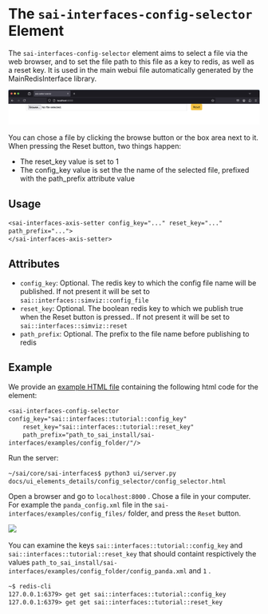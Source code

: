 The `sai-interfaces-config-selector` Element
=========================================
The `sai-interfaces-config-selector` element aims to select a file via the web browser, and to set the file path to this file as a key to redis, as well as a reset key. It is used in the main webui file automatically generated by the MainRedisInterface library.

![](./config_selector1.png)

You can chose a file by clicking the browse button or the box area next to it. When pressing the Reset button, two things happen:
* The reset_key value is set to 1
* The config_key value is set the the name of the selected file, prefixed with the path_prefix attribute value

## Usage

```
<sai-interfaces-axis-setter config_key="..." reset_key="..." path_prefix="...">
</sai-interfaces-axis-setter>
```

## Attributes

* `config_key`: Optional. The redis key to which the config file name will be published. If not present it will be set to `sai::interfaces::simviz::config_file`
* `reset_key`: Optional. The boolean redis key to which we publish true when the Reset button is pressed.. If not present it will be set to `sai::interfaces::simviz::reset`
* `path_prefix`: Optional. The prefix to the file name before publishing to redis

## Example

We provide an [example HTML file](./config_selector.html) containing the following html code for the element:

```
<sai-interfaces-config-selector config_key="sai::interfaces::tutorial::config_key"
	reset_key="sai::interfaces::tutorial::reset_key" 
	path_prefix="path_to_sai_install/sai-interfaces/examples/config_folder/"/>
```

Run the server:

```
~/sai/core/sai-interfaces$ python3 ui/server.py docs/ui_elements_details/config_selector/config_selector.html 
```

Open a browser and go to `localhost:8000` .
Chose a file in your computer. For example the `panda_config.xml` file in the `sai-interfaces/examples/config_files/` folder, and press the `Reset` button.

![](./config_selector2.png)

You can examine the keys `sai::interfaces::tutorial::config_key` and `sai::interfaces::tutorial::reset_key` that should containt respictively the values `path_to_sai_install/sai-interfaces/examples/config_folder/config_panda.xml` and `1` .

```
~$ redis-cli
127.0.0.1:6379> get get sai::interfaces::tutorial::config_key
127.0.0.1:6379> get get sai::interfaces::tutorial::reset_key
```
